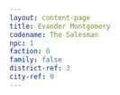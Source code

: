 ```yaml
---
layout: content-page
title: Evander Montgomery
codename: The Salesman
npc: 1
faction: 0
family: false
district-ref: 3
city-ref: 0
---
```

